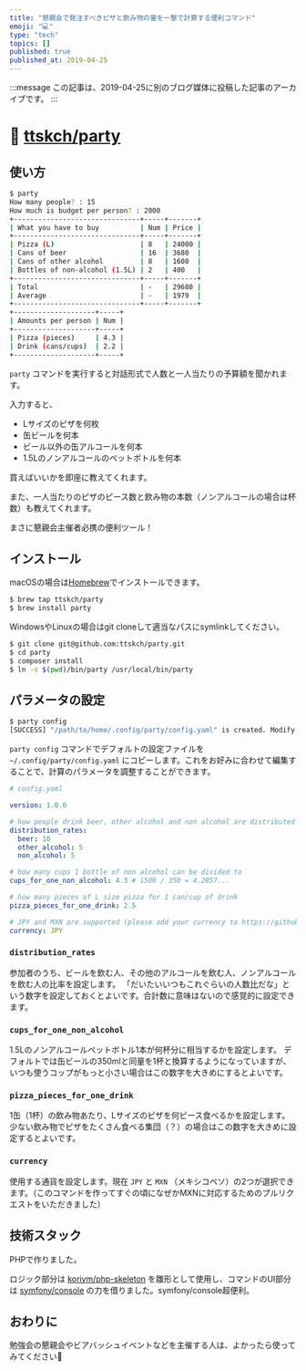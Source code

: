 ```yaml
---
title: "懇親会で発注すべきピザと飲み物の量を一撃で計算する便利コマンド"
emoji: "💻"
type: "tech"
topics: []
published: true
published_at: 2019-04-25
---
```


:::message
この記事は、2019-04-25に別のブログ媒体に投稿した記事のアーカイブです。
:::

# 🍻 [ttskch/party](https://github.com/ttskch/party)

## 使い方

```bash
$ party
How many people? : 15
How much is budget per person? : 2000
+-------------------------------+-----+-------+
| What you have to buy          | Num | Price |
+-------------------------------+-----+-------+
| Pizza (L)                     | 8   | 24000 |
| Cans of beer                  | 16  | 3680  |
| Cans of other alcohol         | 8   | 1600  |
| Bottles of non-alcohol (1.5L) | 2   | 400   |
+-------------------------------+-----+-------+
| Total                         | -   | 29680 |
| Average                       | -   | 1979  |
+-------------------------------+-----+-------+
+--------------------+-----+
| Amounts per person | Num |
+--------------------+-----+
| Pizza (pieces)     | 4.3 |
| Drink (cans/cups)  | 2.2 |
+--------------------+-----+
```

`party` コマンドを実行すると対話形式で人数と一人当たりの予算額を聞かれます。

入力すると、

* Lサイズのピザを何枚
* 缶ビールを何本
* ビール以外の缶アルコールを何本
* 1.5Lのノンアルコールのペットボトルを何本

買えばいいかを即座に教えてくれます。

また、一人当たりのピザのピース数と飲み物の本数（ノンアルコールの場合は杯数）も教えてくれます。

まさに懇親会主催者必携の便利ツール！

## インストール

macOSの場合は[Homebrew](https://brew.sh/index_ja)でインストールできます。

```bash
$ brew tap ttskch/party
$ brew install party
```

WindowsやLinuxの場合はgit cloneして適当なパスにsymlinkしてください。

```bash
$ git clone git@github.com:ttskch/party.git
$ cd party
$ composer install
$ ln -s $(pwd)/bin/party /usr/local/bin/party
```

## パラメータの設定

```bash
$ party config
[SUCCESS] "/path/to/home/.config/party/config.yaml" is created. Modify it if you need.
```

`party config` コマンドでデフォルトの設定ファイルを `~/.config/party/config.yaml` にコピーします。これをお好みに合わせて編集することで、計算のパラメータを調整することができます。

```yaml
# config.yaml

version: 1.0.0

# how people drink beer, other alcohol and non alcohol are distributed (total number is meaningless)
distribution_rates:
  beer: 10
  other_alcohol: 5
  non_alcohol: 5

# how many cups 1 bottle of non alcohol can be divided to
cups_for_one_non_alcohol: 4.3 # 1500 / 350 = 4.2857...

# how many pieces of L size pizza for 1 can/cup of drink
pizza_pieces_for_one_drink: 2.5

# JPY and MXN are supported (please add your currency to https://github.com/ttskch/party)
currency: JPY
```

### `distribution_rates`

参加者のうち、ビールを飲む人、その他のアルコールを飲む人、ノンアルコールを飲む人の比率を設定します。
「だいたいいつもこれぐらいの人数比だな」という数字を設定しておくとよいです。合計数に意味はないので感覚的に設定できます。

### `cups_for_one_non_alcohol`

1.5Lのノンアルコールペットボトル1本が何杯分に相当するかを設定します。
デフォルトでは缶ビールの350mlと同量を1杯と換算するようになっていますが、いつも使うコップがもっと小さい場合はこの数字を大きめにするとよいです。

### `pizza_pieces_for_one_drink`

1缶（1杯）の飲み物あたり、Lサイズのピザを何ピース食べるかを設定します。
少ない飲み物でピザをたくさん食べる集団（？）の場合はこの数字を大きめに設定するとよいです。

### `currency`

使用する通貨を設定します。現在 `JPY` と `MXN` （メキシコペソ）の2つが選択できます。（このコマンドを作ってすぐの頃になぜかMXNに対応するためのプルリクエストをいただきました）

## 技術スタック

PHPで作りました。

ロジック部分は [koriym/php-skeleton](https://github.com/koriym/Koriym.PhpSkeleton) を雛形として使用し、コマンドのUI部分は [symfony/console](https://symfony.com/doc/current/components/console.html) の力を借りました。symfony/console超便利。

## おわりに

勉強会の懇親会やビアバッシュイベントなどを主催する人は、よかったら使ってみてください🙌
